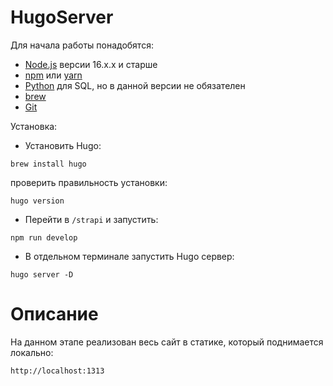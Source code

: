 # HugoServer

Для начала работы понадобятся:
- [Node.js](https://nodejs.org/en/) версии 16.х.х и старше
- [npm](https://docs.npmjs.com/cli/v6/commands/npm-install) или [yarn](https://yarnpkg.com/getting-started/install)
- [Python](https://www.python.org/downloads/) для SQL, но в данной версии не обязателен
- [brew](https://brew.sh/index_ru)
- [Git](https://git-scm.com/)

Установка:
- Установить Hugo:
```
brew install hugo
```
проверить правильность установки:
```
hugo version
```
- Перейти в `/strapi` и запустить:
```
npm run develop
```
- В отдельном терминале запустить Hugo сервер:
```
hugo server -D
```
# Описание

На данном этапе реализован весь сайт в статике, который поднимается локально:
```
http://localhost:1313
```
